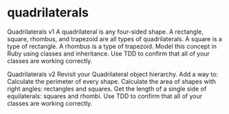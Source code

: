quadrilaterals
==============
Quadrilaterals v1
A quadrilateral is any four-sided shape. A rectangle, square, rhombus, and trapezoid are all types of quadrilaterals.
A square is a type of rectangle. A rhombus is a type of trapezoid. Model this concept in Ruby using classes and inheritance.
Use TDD to confirm that all of your classes are working correctly.

Quadrilaterals v2
Revisit your Quadrilateral object hierarchy. Add a way to:
Calculate the perimeter of every shape.
Calculate the area of shapes with right angles: rectangles and squares.
Get the length of a single side of equilaterals: squares and rhombi.
Use TDD to confirm that all of your classes are working correctly.
